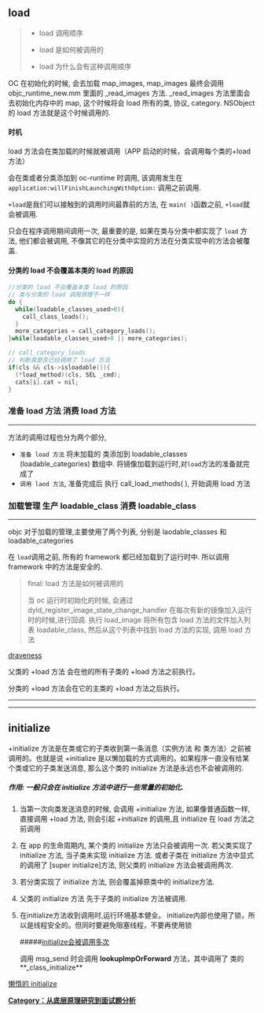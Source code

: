 ## load

> + load 调用顺序
>
> + load 是如何被调用的
> + load 为什么会有这种调用顺序

OC 在初始化的时候, 会去加载 map_images, map_images 最终会调用 objc_runtime_new.mm 里面的 _read_images 方法. _read_images 方法里面会去初始化内存中的 map, 这个时候将会 load 所有的类, 协议, category. NSObject 的 load 方法就是这个时候调用的.

 #### 时机

load 方法会在类加载的时候就被调用（APP 启动的时候，会调用每个类的+load方法）

会在类或者分类添加到 oc-runtime 时调用, 该调用发生在 `application:willFinishLaunchingWithOption:` 调用之前调用.

`+load`是我们可以接触到的调用时间最靠前的方法, 在 `main( )`函数之前, `+load`就会被调用.

只会在程序调用期间调用一次, 最重要的是, 如果在类与分类中都实现了 `load` 方法, 他们都会被调用, 不像其它的在分类中实现的方法在分类实现中的方法会被覆盖.

#### 分类的 load 不会覆盖本类的 load 的原因

```c
//分类的 load 不会覆盖本类 load 的原因
// 类与分类的 load 调用原理不一样
do {
  while(loadable_classes_used>0){
    call_class_loads();
  }
  more_categories = call_category_loads();
}while(loadable_classes_used>0 || more_categories);
```

```c
// call_category_loads 
// 判断类是否已经调用了 load 方法
if(cls && cls->isloadable()){
  (*load_method)(cls, SEL _cmd);
  cats[i].cat = nil;
}
```

### 准备 load 方法 消费 load 方法

-----

方法的调用过程也分为两个部分,

-  `准备 load 方法`   将未加载的 类添加到 loadable_classes (loadable_categories) 数组中. 将镜像加载到运行时,对`load`方法的准备就完成了
-  `调用 laod 方法`, 准备完成后 执行 call_load_methods( ), 开始调用 load 方法

### 加载管理  生产 loadable_class 消费 loadable_class

-------

objc 对于加载的管理,主要使用了两个列表, 分别是 laodable_classes 和 loadable_categories 



在 `load`调用之前, 所有的 framework 都已经加载到了运行时中. 所以调用 framework 中的方法是安全的.

> final: load 方法是如何被调用的
>
> 当 oc 运行时初始化的时候, 会通过 dyld_register_image_state_change_handler 在每次有新的镜像加入运行时的时候,进行回调. 执行 load_image 将所有包含 load 方法的文件加入列表 loadable_class, 然后从这个列表中找到 load 方法的实现, 调用 load 方法

[draveness](https://github.com/draveness/analyze/blob/master/contents/objc/%E4%BD%A0%E7%9C%9F%E7%9A%84%E4%BA%86%E8%A7%A3%20load%20%E6%96%B9%E6%B3%95%E4%B9%88%EF%BC%9F.md)

父类的 +load 方法 会在他的所有子类的 +load 方法之前执行。

分类的 +load 方法会在它的主类的 +load 方法之后执行。

--------------

----------------

## initialize

+initialize 方法是在类或它的子类收到第一条消息（实例方法 和 类方法）之前被调用的。也就是说 +initialize 是以懒加载的方式调用的。如果程序一直没有给某个类或它的子类发送消息, 那么这个类的 initialize 方法是永远也不会被调用的.

##### 作用: 一般只会在 initialize 方法中进行一些常量的初始化.

1. 当第一次向类发送消息的时候, 会调用 +initialize 方法, 如果像普通函数一样,直接调用 +load 方法, 则会引起 +initialize 的调用,且 initialize 在 load 方法之前调用

2. 在 app 的生命周期内, 某个类的 initialize 方法只会被调用一次. 若父类实现了 initialize 方法, 当子类未实现 initialize 方法. 或者子类在 initialize 方法中显式的调用了 [super initialize]方法, 则父类的 initialize 方法会被调用两次.

3. 若分类实现了 initialize 方法, 则会覆盖掉原类中的 initialize方法.

4. 父类的 initialize 方法 先于子类的 initialize 方法被调用.

5. 在initialize方法收到调用时,运行环境基本健全。 initialize内部也使用了锁，所以是线程安全的。但同时要避免阻塞线程，不要再使用锁

   

   

   #####[initialize会被调用多次](https://kingcos.me/posts/2019/+initialize_in_ios/)
   
   调用 msg_send 时会调用 **lookupImpOrForward** 方法，其中调用了 类的**_class_initialize**

[懒惰的 initialize](https://github.com/draveness/analyze/blob/master/contents/objc/%E6%87%92%E6%83%B0%E7%9A%84%20initialize%20%E6%96%B9%E6%B3%95.md)

[**Category：从底层原理研究到面试题分析**](https://xiaozhuanlan.com/topic/3968017254)